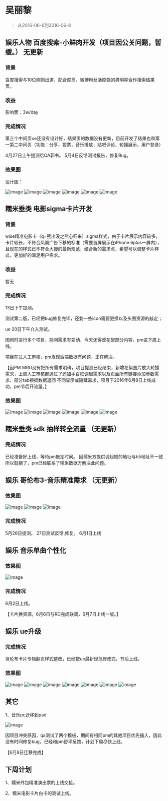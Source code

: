 # 吴丽黎 

> 从2016-06-6到2016-06-8

## 娱乐人物             百度搜索-小鲜肉开发（项目因公关问题，暂缓。） 无更新

### 背景

百度搜索与10位刚刚出道，配合度高，微博粉丝活度强的男明星合作搜索结果页。

### 收益

影响面：3w/day

### 完成情况

第三个中间页ue还没有设计好，结果页的数据没有更新，目前开发了结果也和第一第二中间页（功能：分享，投票，音乐播放，贴吧评论，轮播展示，用户登录）

4月27日上午提测给QA郭书。
5月4日反馈测试报告，修复Bug。

### 效果图
设计图：

![image](http://gitlab.baidu.com/psfe/ala-weeklyreport/uploads/1b34f29cdb6c25fb069818d993a3910f/image.png)
![image](http://gitlab.baidu.com/psfe/ala-weeklyreport/uploads/cb5fc0e5a7e83c9ee8d4a9d163ba918b/image.png)
![image](http://gitlab.baidu.com/psfe/ala-weeklyreport/uploads/ea55d8526e92d5fdb927956ae1221eb9/image.png)
![image](http://gitlab.baidu.com/psfe/ala-weeklyreport/uploads/8c224dd44b737cf11fba10b46326d3cf/image.png)
![image](http://gitlab.baidu.com/psfe/ala-weeklyreport/uploads/606add2028ebba8c8fb480ca7d1f4631/image.png)
![image](http://gitlab.baidu.com/psfe/ala-weeklyreport/uploads/95372a13e6247bc5be0ef4806eed6dd1/image.png)

## 糯米垂类        电影sigma卡片开发   

### 背景

wise精准电影卡（q=熊出没之熊心归来）sigma样式，由于卡片展示内容较多，卡片较长，不符合凤巢广告下移的标准（需要首屏展示在iPhone 6plus一屏内），
且现在的样式已不符合大搜的最新规范，结合新的需求点，希望可以调整卡片样式，更加好的满足用户需求。

### 收益

暂无

### 完成情况
13日下午提测。

测试第二版，已经把bug修复完毕，还剩一些icon需要更换以及头图资源的敲定；

ue 20日下午介入测试。

因同时进行多个项目，期间需求有变动，今天还得改花絮部分内容，pm说下周上线。

项目在过人工审核，pm发现后端数据有问题，正在解决。

【因PM MRD没有把所有需求明确，项目提测已经结束，新增花絮图片放大轮播需求，上周人工审核都通过了还加手百框调起需求以及页面所有链接添加参数需求、部分tab根据数据返回
不同显示或隐藏需求，项目于2016年6月8日上线成功，pm节后开流量。】

### 效果图

![image](http://gitlab.baidu.com/psfe/ala-weeklyreport/uploads/b4d7220daafcbebafe0abee768a47292/image.png)
![image](http://gitlab.baidu.com/psfe/ala-weeklyreport/uploads/373248bdc0b5bc41d40c9a56b67c44b9/image.png)
![image](http://gitlab.baidu.com/psfe/ala-weeklyreport/uploads/e9b7babf494dc9fbed449a8d91428c1d/image.png)
![image](http://gitlab.baidu.com/psfe/ala-weeklyreport/uploads/18fd7a2c3f9f16284d7a3348641c3f06/image.png)
![image](http://gitlab.baidu.com/psfe/ala-weeklyreport/uploads/3119dd9e0f26b52b2b012f615bcea6f5/image.png)
![image](http://gitlab.baidu.com/psfe/ala-weeklyreport/uploads/b9f16a6231989a955f6b2d27df19aaa6/image.png)

## 糯米垂类    sdk 抽样转全流量   （无更新）

### 完成情况

已经准备好上线，等待pm敲定时间。
因糯米方提供调起框的地址与h5地址不一致所以耽搁了，pm已经联系了糯米数据方解决此问题。


## 娱乐          哥伦布3-音乐精准需求    （无更新）

### 效果图
    
![image](http://gitlab.baidu.com/psfe/ala-weeklyreport/uploads/e91671df2040b293b4cefbd24cc8e114/image.png)
![image](http://gitlab.baidu.com/psfe/ala-weeklyreport/uploads/9f6a018ce953fc0f6d7f4c31623f9571/image.png)
![image](http://gitlab.baidu.com/psfe/ala-weeklyreport/uploads/371d6212ddcc385a24cd987329206961/image.png)

### 完成情况

5月26日提测。
27日测试反馈,修复。
6月1日上线

## 娱乐          音乐单曲个性化

### 效果图

![image](http://gitlab.baidu.com/psfe/ala-weeklyreport/uploads/0e0a4b25245efa5c38cb0e7d57045b2d/image.png)

### 完成情况

6月2日上线。

【卡片换资源，6月6日与RD完成联调，6月7日上线一版。】

## 娱乐          ue升级

###  完成情况

哥伦布卡片专辑翻页样式整改，已经按ue最新规范修改完，节后上线。

### 效果图

![image](http://gitlab.baidu.com/psfe/ala-weeklyreport/uploads/323446c8ce41fc447a633dbdc7ef6b0a/image.png)
![image](http://gitlab.baidu.com/psfe/ala-weeklyreport/uploads/c265102f2a0f6c33462a2677b84f4eb8/image.png)
![image](http://gitlab.baidu.com/psfe/ala-weeklyreport/uploads/bc8e0cc3c346cc079456a3ab5bac195c/image.png)
![image](http://gitlab.baidu.com/psfe/ala-weeklyreport/uploads/d85d4d39fd926332b8eafcce4c6fd0aa/image.png)
![image](http://gitlab.baidu.com/psfe/ala-weeklyreport/uploads/5c49a9bd7eec789b94595ba589f9d8b8/image.png)
![image](http://gitlab.baidu.com/psfe/ala-weeklyreport/uploads/8b5890b2badccd0f2b93b4ec937e88f7/image.png)
![image](http://gitlab.baidu.com/psfe/ala-weeklyreport/uploads/a305acca8008ebaecc7c907ad21853a6/image.png)


## 其它
 

 1、音乐pc迁移到pad
  
  ![image](http://gitlab.baidu.com/psfe/ala-weeklyreport/uploads/f24c33d21cdcfcb030aae70cd1a62fe4/image.png)
  
  因项目冲突原因，qa测试了两个模板，期间有相同pm的其他项目优先插入，因此没有时间修复bug，已经和pm舒平反馈，计划下周尽快上线。
  
  【6月8日迁移完成】


## 下周计划

1、糯米外包精准演出票的上线交接。

2、糯米电影卡片白卡的测试上线。